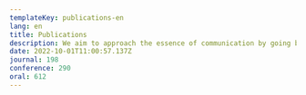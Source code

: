 ```yaml
---
templateKey: publications-en
lang: en
title: Publications
description: We aim to approach the essence of communication by going beyond the existing communication framework. Such as communication that dares to use noise (stochastic resonance), communication that uses visible light instead of radio waves (visible light communication), communication that utilizes machine learning, and the application of ultrasonic waves.
date: 2022-10-01T11:00:57.137Z
journal: 198
conference: 290
oral: 612
---
```

